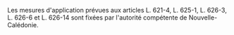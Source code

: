 Les mesures d'application prévues aux articles L. 621-4, L. 625-1, L. 626-3, L. 626-6 et L. 626-14 sont fixées par l'autorité compétente de Nouvelle-Calédonie.


  

  
